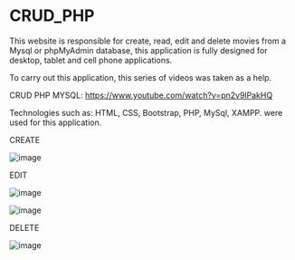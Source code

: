# CRUD_PHP

This website is responsible for create, read, edit and delete movies from a Mysql or phpMyAdmin database, this application is fully designed for desktop, tablet and cell phone applications.

To carry out this application, this series of videos was taken as a help.

CRUD PHP MYSQL: https://www.youtube.com/watch?v=pn2v9lPakHQ

Technologies such as: HTML, CSS, Bootstrap, PHP, MySql, XAMPP. were used for this application.

CREATE

![image](https://user-images.githubusercontent.com/72418729/175782221-d6b88c6e-cf83-4083-be15-f97c49ba4120.png)

EDIT

![image](https://user-images.githubusercontent.com/72418729/175782242-52f8720c-a245-4da8-bd44-cacda28c8cdc.png)

![image](https://user-images.githubusercontent.com/72418729/175782252-5502f67e-8ff3-4202-a18e-f4d9a7e42796.png)

DELETE

![image](https://user-images.githubusercontent.com/72418729/175782267-0cee07d9-bdac-4331-bbc2-a90d7e17cb40.png)




